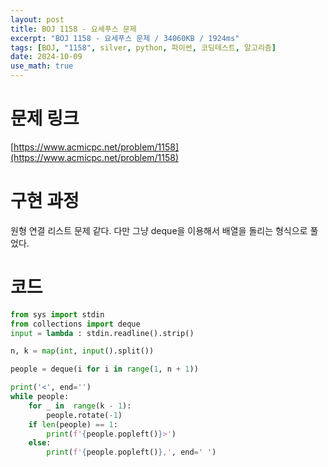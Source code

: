 ```yaml
---
layout: post
title: BOJ 1158 - 요세푸스 문제
excerpt: "BOJ 1158 - 요세푸스 문제 / 34060KB / 1924ms"
tags: [BOJ, "1158", silver, python, 파이썬, 코딩테스트, 알고리즘]
date: 2024-10-09
use_math: true
---
```


# 문제 링크
[https://www.acmicpc.net/problem/1158](https://www.acmicpc.net/problem/1158)

# 구현 과정
원형 연결 리스트 문제 같다. 다만 그냥 deque을 이용해서 배열을 돌리는 형식으로 풀었다.

# 코드
```python
from sys import stdin
from collections import deque
input = lambda : stdin.readline().strip()

n, k = map(int, input().split())

people = deque(i for i in range(1, n + 1))

print('<', end='')
while people:
    for _ in  range(k - 1):
        people.rotate(-1)
    if len(people) == 1:
        print(f'{people.popleft()}>')
    else:
        print(f'{people.popleft()},', end=' ')
```
